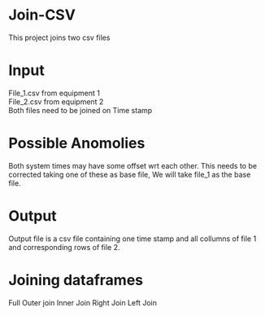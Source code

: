 # Join-CSV
This project joins two csv files

# Input
File_1.csv from equipment 1 <br/>
File_2.csv from equipment 2 <br/>
Both files need to be joined on Time stamp

# Possible Anomolies 
Both system times may have some offset wrt each other. This needs to be corrected taking one of these as base file, We will take file_1 as the base file.

# Output
Output file is a csv file containing one time stamp and all collumns of file 1 and corresponding rows of file 2.

# Joining dataframes
Full Outer join
Inner Join
Right Join
Left Join
